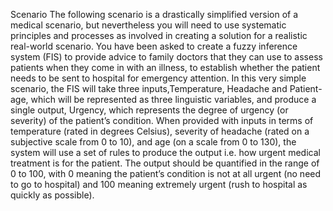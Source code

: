 Scenario
The following scenario is a drastically simplified version of a medical scenario, but nevertheless you will need to use systematic principles and processes as involved in creating a solution for a realistic real-world scenario.
You have been asked to create a fuzzy inference system (FIS) to provide advice to family doctors that they can use to assess patients when they come in with an illness, to establish whether the patient needs to be
sent to hospital for emergency attention. In this very simple scenario, the FIS will take three inputs,Temperature, Headache and Patient-age, which will be represented as three linguistic variables, and produce
a single output, Urgency, which represents the degree of urgency (or severity) of the patient’s condition. When provided with inputs in terms of temperature (rated in degrees Celsius), severity of headache (rated
on a subjective scale from 0 to 10), and age (on a scale from 0 to 130), the system will use a set of rules to produce the output i.e. how urgent medical treatment is for the patient.
The output should be quantified in the range of 0 to 100, with 0 meaning the patient’s condition is not at all urgent (no need to go to hospital) and 100 meaning extremely urgent (rush to hospital as quickly as possible).
